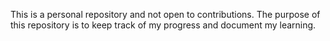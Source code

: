 This is a personal repository and not open to contributions. The purpose of this repository is to keep track of my progress and document my learning.
